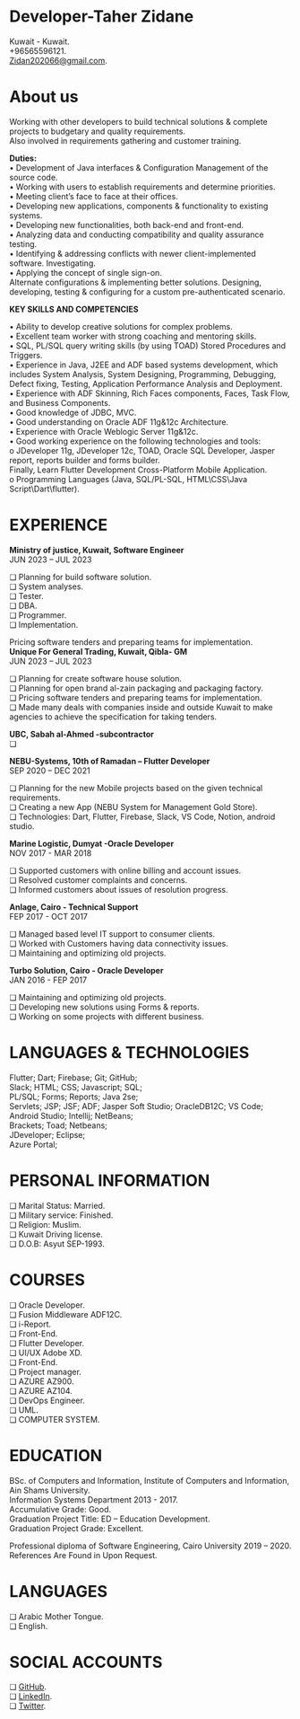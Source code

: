 # Developer-Taher Zidane

Kuwait - Kuwait.  
+96565596121.  
Zidan202066@gmail.com.  

# About us
Working with other developers to build technical solutions & complete projects to budgetary and quality requirements.  
Also involved in requirements gathering and customer training.  

**Duties:**  
• Development of Java interfaces & Configuration Management of the source code.  
• Working with users to establish requirements and determine priorities.  
• Meeting client’s face to face at their offices.  
• Developing new applications, components & functionality to existing systems.  
• Developing new functionalities, both back-end and front-end.  
• Analyzing data and conducting compatibility and quality assurance testing.  
• Identifying & addressing conflicts with newer client-implemented software. Investigating.  
• Applying the concept of single sign-on.  
Alternate configurations & implementing better solutions. Designing, developing, testing & configuring for a custom pre-authenticated scenario.  

**KEY SKILLS AND COMPETENCIES**  

• Ability to develop creative solutions for complex problems.  
• Excellent team worker with strong coaching and mentoring skills.  
• SQL, PL/SQL query writing skills (by using TOAD) Stored Procedures and Triggers.  
• Experience in Java, J2EE and ADF based systems development, which includes System Analysis, System Designing, Programming, Debugging, Defect fixing, Testing, Application Performance Analysis and Deployment.  
• Experience with ADF Skinning, Rich Faces components, Faces, Task Flow, and Business Components.  
• Good knowledge of JDBC, MVC.  
• Good understanding on Oracle ADF 11g&12c Architecture.  
• Experience with Oracle Weblogic Server 11g&12c.  
• Good working experience on the following technologies and tools:  
  o JDeveloper 11g, JDeveloper 12c, TOAD, Oracle SQL Developer, Jasper report, reports builder and forms builder.  
Finally, Learn Flutter Development Cross-Platform Mobile Application.  
o Programming Languages (Java, SQL/PL-SQL, HTML\CSS\Java Script\Dart\flutter).  

# EXPERIENCE  

**Ministry of justice, Kuwait, Software Engineer**  
JUN 2023 – JUL 2023  

❏ Planning for build software solution.  
❏ System analyses.  
❏ Tester.  
❏ DBA.  
❏ Programmer.  
❏ Implementation.  

Pricing software tenders and preparing teams for implementation.  
**Unique For General Trading, Kuwait, Qibla- GM**  
JUN 2023 – JUL 2023  

❏ Planning for create software house solution.  
❏ Planning for open brand al-zain packaging and packaging factory.  
❏ Pricing software tenders and preparing teams for implementation.  
❏ Made many deals with companies inside and outside Kuwait to make agencies to achieve the specification for taking tenders.  

**UBC, Sabah al-Ahmed -subcontractor**  
❏  

**NEBU-Systems, 10th of Ramadan – Flutter Developer**  
SEP 2020 – DEC 2021  

❏ Planning for the new Mobile projects based on the given technical requirements.  
❏ Creating a new App (NEBU System for Management Gold Store).  
❏ Technologies: Dart, Flutter, Firebase, Slack, VS Code, Notion, android studio.  

**Marine Logistic, Dumyat -Oracle Developer**  
NOV 2017 - MAR 2018  

❏ Supported customers with online billing and account issues.  
❏ Resolved customer complaints and concerns.  
❏ Informed customers about issues of resolution progress.  

**Anlage, Cairo - Technical Support**  
FEP 2017 - OCT 2017  

❏ Managed based level IT support to consumer clients.  
❏ Worked with Customers having data connectivity issues.  
❏ Maintaining and optimizing old projects.  

**Turbo Solution, Cairo - Oracle Developer**  
JAN 2016 - FEP 2017  

❏ Maintaining and optimizing old projects.  
❏ Developing new solutions using Forms & reports.  
❏ Working on some projects with different business.  

# LANGUAGES & TECHNOLOGIES  

Flutter; Dart; Firebase; Git; GitHub;  
Slack; HTML; CSS; Javascript; SQL;  
PL/SQL; Forms; Reports; Java 2se;  
Servlets; JSP; JSF; ADF; Jasper Soft Studio; OracleDB12C; VS Code;  
Android Studio; Intellij; NetBeans;  
Brackets; Toad; Netbeans;  
JDeveloper; Eclipse;  
Azure Portal;  

# PERSONAL INFORMATION  

❏ Marital Status: Married.  
❏ Military service: Finished.  
❏ Religion: Muslim.  
❏ Kuwait Driving license.  
❏ D.O.B: Asyut SEP-1993.  

# COURSES  

❏ Oracle Developer.  
❏ Fusion Middleware ADF12C.  
❏ i-Report.  
❏ Front-End.  
❏ Flutter Developer.  
❏ UI/UX Adobe XD.  
❏ Front-End.  
❏ Project manager.  
❏ AZURE AZ900.  
❏ AZURE AZ104.  
❏ DevOps Engineer.  
❏ UML.  
❏ COMPUTER SYSTEM.  

# EDUCATION  

BSc. of Computers and Information, Institute of Computers and Information, Ain Shams University.  
Information Systems Department 2013 - 2017.  
Accumulative Grade: Good.  
Graduation Project Title: ED – Education Development.  
Graduation Project Grade: Excellent.  

Professional diploma of Software Engineering, Cairo University 2019 – 2020.  
References Are Found in Upon Request.  

# LANGUAGES  

❏ Arabic Mother Tongue.  
❏ English.  

# SOCIAL ACCOUNTS  

❏ [GitHub](https://www.linkedin.com/in/Developer-Taher/).  
❏ [LinkedIn](https://github.com/Developer-Taher).  
❏ [Twitter](https://x.com/Developer_Taher).
